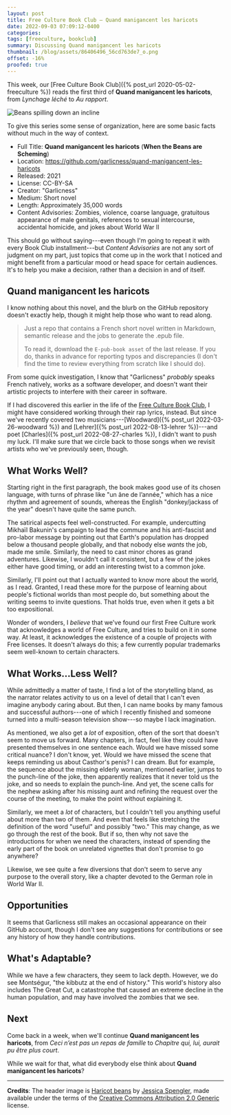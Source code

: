 ```yaml
---
layout: post
title: Free Culture Book Club — Quand manigancent les haricots
date: 2022-09-03 07:09:12-0400
categories:
tags: [freeculture, bookclub]
summary: Discussing Quand manigancent les haricots
thumbnail: /blog/assets/86406496_56cd763de7_o.png
offset: -16%
proofed: true
---
```


This week, our [Free Culture Book Club]({% post_url 2020-05-02-freeculture %}) reads the first third of **Quand manigancent les haricots**, from *Lynchage léché* to *Au rapport*.

![Beans spilling down an incline](/blog/assets/86406496_56cd763de7_o.png "Those beans are revolting...")

To give this series some sense of organization, here are some basic facts without much in the way of context.

 * Full Title:  **Quand manigancent les haricots** (**When the Beans are Scheming**)
 * Location:  <https://github.com/garlicness/quand-manigancent-les-haricots>
 * Released:  2021
 * License:  CC-BY-SA
 * Creator:  "Garlicness"
 * Medium:  Short novel
 * Length:  Approximately 35,000 words
 * Content Advisories:  Zombies, violence, coarse language, gratuitous appearance of male genitals, references to sexual intercourse, accidental homicide, and jokes about World War II

This should go without saying---even though I'm going to repeat it with every Book Club installment---but *Content Advisories* are not any sort of judgment on my part, just topics that come up in the work that I noticed and might benefit from a particular mood or head space for certain audiences.  It's to help you make a decision, rather than a decision in and of itself.

## Quand manigancent les haricots

I know nothing about this novel, and the blurb on the GitHub repository doesn't exactly help, though it might help those who want to read along.

 > Just a repo that contains a French short novel written in Markdown, semantic release and the jobs to generate the .epub file.
 >
 > To read it, download the `E-pub-book asset` of the last release. If you do, thanks in advance for reporting typos and discrepancies (I don't find the time to review everything from scratch like I should do).

From some quick investigation, I know that "Garlicness" *probably* speaks French natively, works as a software developer, and doesn't want their artistic projects to interfere with their career in software.

If I had discovered this earlier in the life of the [Free Culture Book Club](/blog/tag/bookclub), I might have considered working through their rap lyrics, instead.  But since we've recently covered two musicians---[Woodward]({% post_url 2022-03-26-woodward %}) and [Lehrer]({% post_url 2022-08-13-lehrer %})---and poet [Charles]({% post_url 2022-08-27-charles %}), I didn't want to push my luck.  I'll make sure that we circle back to those songs when we revisit artists who we've previously seen, though.

## What Works Well?

Starting right in the first paragraph, the book makes good use of its chosen language, with turns of phrase like "un âne de l’année," which has a nice rhythm and agreement of sounds, whereas the English "donkey/jackass of the year" doesn't have quite the same punch.

The satirical aspects feel well-constructed.  For example, undercutting Mikhaïl Bakunin's campaign to lead the commune and his anti-fascist and pro-labor message by pointing out that Earth's population has dropped below a thousand people globally, and that nobody else *wants* the job, made me smile.  Similarly, the need to cast minor chores as grand adventures.  Likewise, I wouldn't call it consistent, but a few of the jokes either have good timing, or add an interesting twist to a common joke.

Similarly, I'll point out that I actually wanted to know more about the world, as I read.  Granted, I read these more for the purpose of learning about people's fictional worlds than most people do, but something about the writing seems to invite questions.  That holds true, even when it gets a bit too expositional.

Wonder of wonders, I *believe* that we've found our first Free Culture work that acknowledges a world of Free Culture, and tries to build on it in some way.  At least, it acknowledges the existence of a couple of projects with Free licenses.  It doesn't always do this; a few currently popular trademarks seem well-known to certain characters.

## What Works...Less Well?

While admittedly a matter of taste, I find a lot of the storytelling bland, as the narrator relates activity to us on a level of detail that I can't even imagine anybody caring about.  But then, I can name books by many famous and successful authors---one of which I recently finished and someone turned into a multi-season television show---so maybe I lack imagination.

As mentioned, we also get a *lot* of exposition, often of the sort that doesn't seem to move us forward.  Many chapters, in fact, feel like they could have presented themselves in one sentence each.  Would we have missed some critical nuance?  I don't know, yet.  Would we have missed the scene that keeps reminding us about Casthor's penis?  I can dream.  But for example, the sequence about the missing elderly woman, mentioned earlier, jumps to the punch-line of the joke, then apparently realizes that it never told us the joke, and so needs to explain the punch-line.  And yet, the scene calls for the nephew asking after his missing aunt and refining the request over the course of the meeting, to make the point without explaining it.

Similarly, we meet a *lot* of characters, but I couldn't tell you anything useful about more than two of them.  And even that feels like stretching the definition of the word "useful" and possibly "two."  This may change, as we go through the rest of the book.  But if so, then why not save the introductions for when we need the characters, instead of spending the early part of the book on unrelated vignettes that don't promise to go anywhere?

Likewise, we see quite a few diversions that don't seem to serve any purpose to the overall story, like a chapter devoted to the German role in World War II.

## Opportunities

It seems that Garlicness still makes an occasional appearance on their GitHub account, though I don't see any suggestions for contributions or see any history of how they handle contributions.

## What's Adaptable?

While we have a few characters, they seem to lack depth.  However, we do see Montségur, "the kibbutz at the end of history."  This world's history also includes The Great Cut, a catastrophe that caused an extreme decline in the human population, and may have involved the zombies that we see.

## Next

Come back in a week, when we'll continue **Quand manigancent les haricots**, from *Ceci n’est pas un repas de famille* to *Chapitre qui, lui, aurait pu être plus
court*.

While we wait for that, what did everybody else think about **Quand manigancent les haricots**?

* * *

**Credits**:  The header image is [Haricot beans](https://www.flickr.com/photos/wordridden/86406496/) by [Jessica Spengler](https://www.flickr.com/photos/wordridden/), made available under the terms of the [Creative Commons Attribution 2.0 Generic](https://creativecommons.org/licenses/by/2.0/) license.
